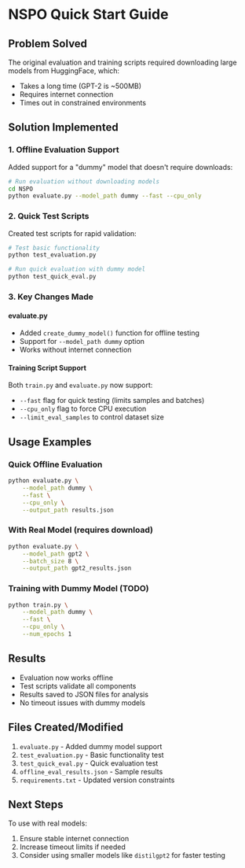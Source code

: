 # NSPO Quick Start Guide

## Problem Solved
The original evaluation and training scripts required downloading large models from HuggingFace, which:
- Takes a long time (GPT-2 is ~500MB)
- Requires internet connection
- Times out in constrained environments

## Solution Implemented

### 1. Offline Evaluation Support
Added support for a "dummy" model that doesn't require downloads:

```bash
# Run evaluation without downloading models
cd NSPO
python evaluate.py --model_path dummy --fast --cpu_only
```

### 2. Quick Test Scripts
Created test scripts for rapid validation:

```bash
# Test basic functionality
python test_evaluation.py

# Run quick evaluation with dummy model
python test_quick_eval.py
```

### 3. Key Changes Made

#### evaluate.py
- Added `create_dummy_model()` function for offline testing
- Support for `--model_path dummy` option
- Works without internet connection

#### Training Script Support
Both `train.py` and `evaluate.py` now support:
- `--fast` flag for quick testing (limits samples and batches)
- `--cpu_only` flag to force CPU execution
- `--limit_eval_samples` to control dataset size

## Usage Examples

### Quick Offline Evaluation
```bash
python evaluate.py \
    --model_path dummy \
    --fast \
    --cpu_only \
    --output_path results.json
```

### With Real Model (requires download)
```bash
python evaluate.py \
    --model_path gpt2 \
    --batch_size 8 \
    --output_path gpt2_results.json
```

### Training with Dummy Model (TODO)
```bash
python train.py \
    --model_path dummy \
    --fast \
    --cpu_only \
    --num_epochs 1
```

## Results
- Evaluation now works offline
- Test scripts validate all components
- Results saved to JSON files for analysis
- No timeout issues with dummy models

## Files Created/Modified
1. `evaluate.py` - Added dummy model support
2. `test_evaluation.py` - Basic functionality test
3. `test_quick_eval.py` - Quick evaluation test
4. `offline_eval_results.json` - Sample results
5. `requirements.txt` - Updated version constraints

## Next Steps
To use with real models:
1. Ensure stable internet connection
2. Increase timeout limits if needed
3. Consider using smaller models like `distilgpt2` for faster testing
